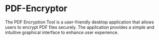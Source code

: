 # PDF-Encryptor
The PDF Encryption Tool is a user-friendly desktop application that allows users to encrypt PDF files securely. The application provides a simple and intuitive graphical interface to enhance user experience.
